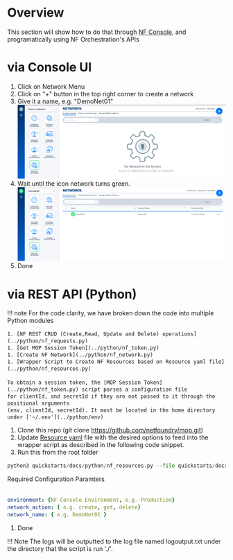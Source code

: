 # Overview
This section will show how to do that through [NF Console](https://nfconsole.io), and programatically  using NF Orchestration's APIs

# via Console UI
1. Click on Network Menu
1. Click on "+" button in the top right corner to create a network
1. Give it a name, e.g. "DemoNet01"
![Image](../images/NetworkMopMenu.png)
1. Wait until the icon network turns green.
![Image](../images/NetworkMopMenuGreen.png)
1. Done

# via REST API (Python)

!!! note
    For the code clarity, we have broken down the code into multiple Python modules  

    1. [NF REST CRUD (Create,Read, Update and Delete) operations](../python/nf_requests.py)
    1. [Get MOP Session Token](../python/nf_token.py)
    1. [Create NF Network](../python/nf_network.py)
    1. [Wrapper Script to Create NF Resources based on Resource yaml file](../python/nf_resources.py)

    To obtain a session token, the [MOP Session Token](../python/nf_token.py) script parses a configuration file
    for clientId, and secretId if they are not passed to it through the positional arguments
    (env, clientId, secretId). It must be located in the home directory under ['~/.env'](../python/env)

1. Clone this repo (git clone https://github.com/netfoundry/mop.git)
1. Update [Resource yaml](../python/nf_resources.yml) file with the desired options to feed into the wrapper script as described
in the following code snippet.
1. Run this from the root folder
``` python
python3 quickstarts/docs/python/nf_resources.py --file quickstarts/docs/python/nf_resources.yml
```
Required Configuration Paramters
``` yaml

environment: {NF Console Environment, e.g. Production}
network_action: { e.g. create, get, delete}
network_name: { e.g. DemoNet01 }
```
1. Done

!!! Note
    The logs will be outputted to the log file named logoutput.txt under the directory that the script is run './'.
